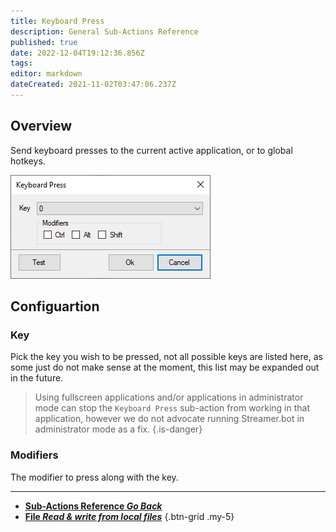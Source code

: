 ```yaml
---
title: Keyboard Press
description: General Sub-Actions Reference
published: true
date: 2022-12-04T19:12:36.856Z
tags: 
editor: markdown
dateCreated: 2021-11-02T03:47:06.237Z
---
```


## Overview

Send keyboard presses to the current active application, or to global hotkeys.

![sub-action-keyboard-press-001.png](/sub-action-keyboard-press-001.png)

## Configuartion
### Key
Pick the key you wish to be pressed, not all possible keys are listed here, as some just do not make sense at the moment, this list may be expanded out in the future.

> Using fullscreen applications and/or applications in administrator mode can stop the `Keyboard Press` sub-action from working in that application, however we do not advocate running Streamer.bot in administrator mode as a fix.
{.is-danger}

### Modifiers
The modifier to press along with the key.

---

- [<i class="mdi mdi-chevron-left"></i>**Sub-Actions Reference *Go Back***](/en/Sub-Actions)  
- [<i class="mdi mdi-file-code primary--text"></i>**File *Read &amp; write from local files***](/en/Sub-Actions/File)
{.btn-grid .my-5}